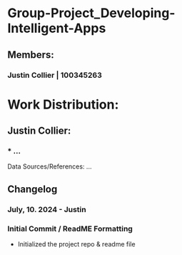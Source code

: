 # Group-Project_Developing-Intelligent-Apps
## Members:
### Justin Collier | 100345263

# Work Distribution:
## Justin Collier:
### * ...

Data Sources/References: ... 
 
## Changelog
### July, 10. 2024 - Justin
### Initial Commit / ReadME Formatting
+ Initialized the project repo & readme file

